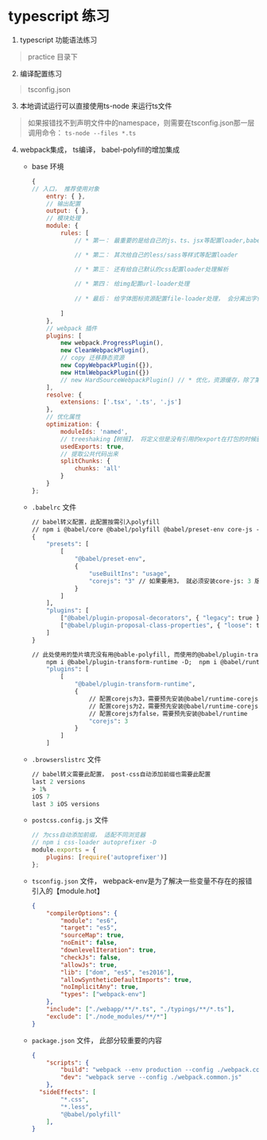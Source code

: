 # typescript 练习

1. typescript 功能语法练习
   
> practice 目录下

2. 编译配置练习
   
> tsconfig.json

3. 本地调试运行可以直接使用ts-node 来运行ts文件
   
> 如果报错找不到声明文件中的namespace，则需要在tsconfig.json那一层调用命令： `ts-node --files *.ts`

4. webpack集成， ts编译， babel-polyfill的增加集成
    - base 环境
    
      ```js
      {
      // 入口， 推荐使用对象
          entry: { },
          // 输出配置
          output: { },
          // 模块处理
          module: {
              rules: [
                  // * 第一： 最重要的是给自己的js、ts、jsx等配置loader,babel,polyfill
      
                  // * 第二： 其次给自己的less/sass等样式等配置loader
      
                  // * 第三： 还有给自己默认的css配置loader处理解析
                  
                  // * 第四： 给img配置url-loader处理
                  
                  // * 最后： 给字体图标资源配置file-loader处理， 会分离出字体文件
                  
              ]
          },
          // webpack 插件
          plugins: [
              new webpack.ProgressPlugin(),
              new CleanWebpackPlugin(),
              // copy 迁移静态资源
              new CopyWebpackPlugin({}),
              new HtmlWebpackPlugin({})
              // new HardSourceWebpackPlugin() // * 优化，资源缓存，除了第一次，后续打包效率加快 【webpack5 当前有bug 2021-03-03】
          ],
          resolve: {
              extensions: ['.tsx', '.ts', '.js']
          },
          // 优化属性
          optimization: {
              moduleIds: 'named',
              // treeshaking【树摇】， 将定义但是没有引用的export在打包的时候删除, 同时需要在package.json中提供sideEffects属性，false or ['*.css', '*.less']
              usedExports: true,
              // 提取公共代码出来
              splitChunks: {
                  chunks: 'all'
              }
          }
      };
      ```
    
      
    
    - `.babelrc` 文件
    
      ```ASN.1
      // babel转义配置，此配置按需引入polyfill
      // npm i @babel/core @babel/polyfill @babel/preset-env core-js -D
      {
          "presets": [
              [
                  "@babel/preset-env",
                  {
                      "useBuiltIns": "usage",
                      "corejs": "3" // 如果要用3， 就必须安装core-js: 3 版本
                  }
              ]
          ],
          "plugins": [
              ["@babel/plugin-proposal-decorators", { "legacy": true }],
              ["@babel/plugin-proposal-class-properties", { "loose": true }]
          ]
      }
      
      // 此处使用的垫片填充没有用@bable-polyfill, 而使用的@babel/plugin-transform-runtime，就不会污染全局。
          npm i @babel/plugin-transform-runtime -D;  npm i @babel/runtime-corejs3 -S
          "plugins": [
              [
                  "@babel/plugin-transform-runtime",
                  {
                      // 配置corejs为3，需要预先安装@babel/runtime-corejs3
                      // 配置corejs为2，需要预先安装@babel/runtime-corejs2
                      // 配置corejs为false，需要预先安装@babel/runtime
                      "corejs": 3
                  }
              ]
          ]
      ```
    
    - `.browserslistrc` 文件
    
      ```ASN.1
      // babel转义需要此配置， post-css自动添加前缀也需要此配置
      last 2 versions
      > 1%
      iOS 7
      last 3 iOS versions
      ```
    
    - `postcss.config.js` 文件
    
      ```js
      // 为css自动添加前缀， 适配不同浏览器
      // npm i css-loader autoprefixer -D
      module.exports = {
          plugins: [require('autoprefixer')]
      };
      ```
    
    - `tsconfig.json` 文件， webpack-env是为了解决一些变量不存在的报错引入的【module.hot】
    
      ```json
      {
          "compilerOptions": {
              "module": "es6",
              "target": "es5",
              "sourceMap": true,
              "noEmit": false,
              "downlevelIteration": true,
              "checkJs": false,
              "allowJs": true,
              "lib": ["dom", "es5", "es2016"],
              "allowSyntheticDefaultImports": true,
              "noImplicitAny": true,
              "types": ["webpack-env"]
          },
          "include": ["./webapp/**/*.ts", "./typings/**/*.ts"],
          "exclude": ["./node_modules/**/*"]
      }
      
      ```
    
    - `package.json` 文件， 此部分较重要的内容
    
      ```json
      {
          "scripts": {
              "build": "webpack --env production --config ./webpack.common.js",
              "dev": "webpack serve --config ./webpack.common.js"
          },
      	"sideEffects": [
              "*.css",
              "*.less",
              "@babel/polyfill"
          ],
      }
      ```
    
      
    

